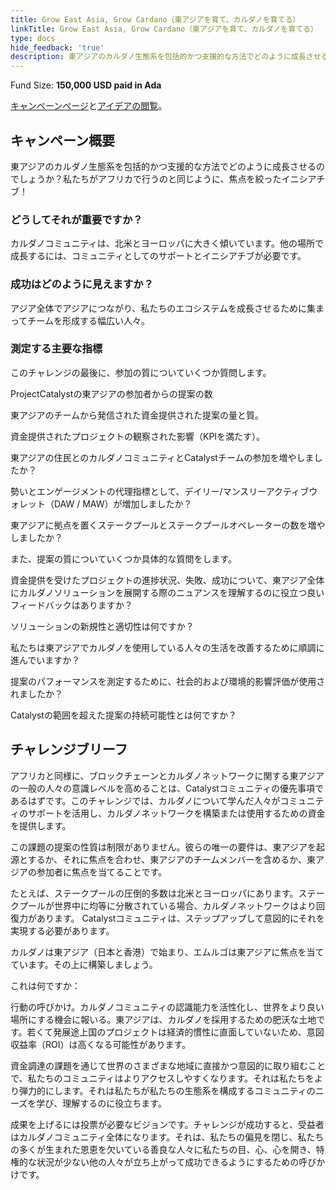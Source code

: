 ```yaml
---
title: Grow East Asia, Grow Cardano（東アジアを育て、カルダノを育てる）
linkTitle: Grow East Asia, Grow Cardano（東アジアを育て、カルダノを育てる）
type: docs
hide_feedback: 'true'
description: 東アジアのカルダノ生態系を包括的かつ支援的な方法でどのように成長させるのでしょうか？私たちがアフリカで行うのと同じように、焦点を絞ったイニシアチブ！
---
```


Fund Size: **150,000 USD paid in Ada**

[キャンペーンページ](https://cardano.ideascale.com/c/idea/382067)と[アイデアの閲覧]()。

## キャンペーン概要

東アジアのカルダノ生態系を包括的かつ支援的な方法でどのように成長させるのでしょうか？私たちがアフリカで行うのと同じように、焦点を絞ったイニシアチブ！

### どうしてそれが重要ですか？

カルダノコミュニティは、北米とヨーロッパに大きく傾いています。他の場所で成長するには、コミュニティとしてのサポートとイニシアチブが必要です。

### 成功はどのように見えますか？

アジア全体でアジアにつながり、私たちのエコシステムを成長させるために集まってチームを形成する幅広い人々。

### 測定する主要な指標

このチャレンジの最後に、参加の質についていくつか質問します。

ProjectCatalystの東アジアの参加者からの提案の数

東アジアのチームから発信された資金提供された提案の量と質。

資金提供されたプロジェクトの観察された影響（KPIを満たす）。

東アジアの住民とのカルダノコミュニティとCatalystチームの参加を増やしましたか？

勢いとエンゲージメントの代理指標として、デイリー/マンスリーアクティブウォレット（DAW / MAW）が増加しましたか？

東アジアに拠点を置くステークプールとステークプールオペレーターの数を増やしましたか？

また、提案の質についていくつか具体的な質問をします。

資金提供を受けたプロジェクトの進捗状況、失敗、成功について、東アジア全体にカルダノソリューションを展開する際のニュアンスを理解するのに役立つ良いフィードバックはありますか？

ソリューションの新規性と適切性は何ですか？

私たちは東アジアでカルダノを使用している人々の生活を改善するために順調に進んでいますか？

提案のパフォーマンスを測定するために、社会的および環境的影響評価が使用されましたか？

Catalystの範囲を超えた提案の持続可能性とは何ですか？

## チャレンジブリーフ

アフリカと同様に、ブロックチェーンとカルダノネットワークに関する東アジアの一般の人々の意識レベルを高めることは、Catalystコミュニティの優先事項であるはずです。このチャレンジでは、カルダノについて学んだ人々がコミュニティのサポートを活用し、カルダノネットワークを構築または使用するための資金を提供します。

この課題の提案の性質は制限がありません。彼らの唯一の要件は、東アジアを起源とするか、それに焦点を合わせ、東アジアのチームメンバーを含めるか、東アジアの参加者に焦点を当てることです。

たとえば、ステークプールの圧倒的多数は北米とヨーロッパにあります。ステークプールが世界中に均等に分散されている場合、カルダノネットワークはより回復力があります。 Catalystコミュニティは、ステップアップして意図的にそれを実現する必要があります。

カルダノは東アジア（日本と香港）で始まり、エムルゴは東アジアに焦点を当てています。その上に構築しましょう。

これは何ですか：

行動の呼びかけ。カルダノコミュニティの認識能力を活性化し、世界をより良い場所にする機会に報いる。東アジアは、カルダノを採用するための肥沃な土地です。若くて発展途上国のプロジェクトは経済的慣性に直面していないため、意図収益率（ROI）は高くなる可能性があります。

資金調達の課題を通じて世界のさまざまな地域に直接かつ意図的に取り組むことで、私たちのコミュニティはよりアクセスしやすくなります。それは私たちをより弾力的にします。それは私たちが私たちの生態系を構成するコミュニティのニーズを学び、理解するのに役立ちます。

成果を上げるには投票が必要なビジョンです。チャレンジが成功すると、受益者はカルダノコミュニティ全体になります。それは、私たちの偏見を閉じ、私たちの多くが生まれた恩恵を欠いている善良な人々に私たちの目、心、心を開き、特権的な状況が少ない他の人々が立ち上がって成功できるようにするための呼びかけです。
